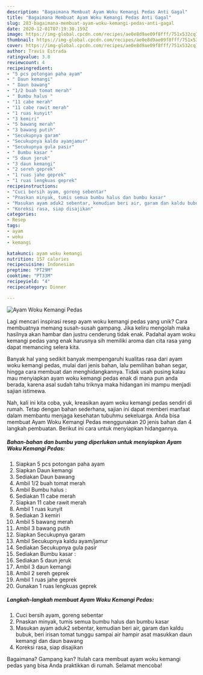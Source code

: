 ```yaml
---
description: "Bagaimana Membuat Ayam Woku Kemangi Pedas Anti Gagal"
title: "Bagaimana Membuat Ayam Woku Kemangi Pedas Anti Gagal"
slug: 283-bagaimana-membuat-ayam-woku-kemangi-pedas-anti-gagal
date: 2020-12-01T07:19:30.159Z
image: https://img-global.cpcdn.com/recipes/ae0e8d9ae09f8fff/751x532cq70/ayam-woku-kemangi-pedas-foto-resep-utama.jpg
thumbnail: https://img-global.cpcdn.com/recipes/ae0e8d9ae09f8fff/751x532cq70/ayam-woku-kemangi-pedas-foto-resep-utama.jpg
cover: https://img-global.cpcdn.com/recipes/ae0e8d9ae09f8fff/751x532cq70/ayam-woku-kemangi-pedas-foto-resep-utama.jpg
author: Travis Estrada
ratingvalue: 3.8
reviewcount: 4
recipeingredient:
- "5 pcs potongan paha ayam"
- " Daun kemangi"
- " Daun bawang"
- "1/2 buah tomat merah"
- " Bumbu halus "
- "11 cabe merah"
- "11 cabe rawit merah"
- "1 ruas kunyit"
- "3 kemiri"
- "5 bawang merah"
- "3 bawang putih"
- "Secukupnya garam"
- "Secukupnya kaldu ayamjamur"
- "Secukupnya gula pasir"
- " Bumbu kasar "
- "5 daun jeruk"
- "3 daun kemangi"
- "2 sereh geprek"
- "1 ruas jahe geprek"
- "1 ruas lengkuas geprek"
recipeinstructions:
- "Cuci bersih ayam, goreng sebentar"
- "Pnaskan minyak, tumis semua bumbu halus dan bumbu kasar"
- "Masukan ayam aduk2 sebentar, kemudian beri air, garam dan kaldu bubuk, beri irisan tomat tunggu sampai air hampir asat masukkan daun kemangi dan daun bawang"
- "Koreksi rasa, siap disajikan"
categories:
- Resep
tags:
- ayam
- woku
- kemangi

katakunci: ayam woku kemangi 
nutrition: 157 calories
recipecuisine: Indonesian
preptime: "PT29M"
cooktime: "PT33M"
recipeyield: "4"
recipecategory: Dinner

---
```



![Ayam Woku Kemangi Pedas](https://img-global.cpcdn.com/recipes/ae0e8d9ae09f8fff/751x532cq70/ayam-woku-kemangi-pedas-foto-resep-utama.jpg)

Lagi mencari inspirasi resep ayam woku kemangi pedas yang unik? Cara membuatnya memang susah-susah gampang. Jika keliru mengolah maka hasilnya akan hambar dan justru cenderung tidak enak. Padahal ayam woku kemangi pedas yang enak harusnya sih memiliki aroma dan cita rasa yang dapat memancing selera kita.

Banyak hal yang sedikit banyak mempengaruhi kualitas rasa dari ayam woku kemangi pedas, mulai dari jenis bahan, lalu pemilihan bahan segar, hingga cara membuat dan menghidangkannya. Tidak usah pusing kalau mau menyiapkan ayam woku kemangi pedas enak di mana pun anda berada, karena asal sudah tahu triknya maka hidangan ini mampu menjadi sajian istimewa.




Nah, kali ini kita coba, yuk, kreasikan ayam woku kemangi pedas sendiri di rumah. Tetap dengan bahan sederhana, sajian ini dapat memberi manfaat dalam membantu menjaga kesehatan tubuhmu sekeluarga. Anda bisa membuat Ayam Woku Kemangi Pedas menggunakan 20 jenis bahan dan 4 langkah pembuatan. Berikut ini cara untuk menyiapkan hidangannya.

<!--inarticleads1-->

##### Bahan-bahan dan bumbu yang diperlukan untuk menyiapkan Ayam Woku Kemangi Pedas:

1. Siapkan 5 pcs potongan paha ayam
1. Siapkan  Daun kemangi
1. Sediakan  Daun bawang
1. Ambil 1/2 buah tomat merah
1. Ambil  Bumbu halus :
1. Sediakan 11 cabe merah
1. Siapkan 11 cabe rawit merah
1. Ambil 1 ruas kunyit
1. Sediakan 3 kemiri
1. Ambil 5 bawang merah
1. Ambil 3 bawang putih
1. Siapkan Secukupnya garam
1. Ambil Secukupnya kaldu ayam/jamur
1. Sediakan Secukupnya gula pasir
1. Sediakan  Bumbu kasar :
1. Sediakan 5 daun jeruk
1. Ambil 3 daun kemangi
1. Ambil 2 sereh geprek
1. Ambil 1 ruas jahe geprek
1. Gunakan 1 ruas lengkuas geprek




<!--inarticleads2-->

##### Langkah-langkah membuat Ayam Woku Kemangi Pedas:

1. Cuci bersih ayam, goreng sebentar
1. Pnaskan minyak, tumis semua bumbu halus dan bumbu kasar
1. Masukan ayam aduk2 sebentar, kemudian beri air, garam dan kaldu bubuk, beri irisan tomat tunggu sampai air hampir asat masukkan daun kemangi dan daun bawang
1. Koreksi rasa, siap disajikan




Bagaimana? Gampang kan? Itulah cara membuat ayam woku kemangi pedas yang bisa Anda praktikkan di rumah. Selamat mencoba!
